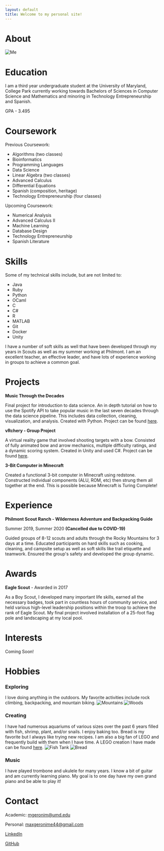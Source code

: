 ```yaml
---
layout: default
title: Welcome to my personal site!
---
```


# About

![Me](/img/me.JPG)

# Education

I am a third year undergraduate student at the University of Maryland, College Park currently working towards Bachelors of Sciences in Computer Science and Mathematics and minoring in Technology Entrepreneurship and Spanish.

GPA - 3.495

# Coursework

Previous Coursework:
- Algorithms (two classes)
- Bioinformatics
- Programming Languages
- Data Science
- Linear Algebra (two classes)
- Advanced Calculus
- Differential Equations
- Spanish (composition, heritage)
- Technology Entrepreneurship (four classes)

Upcoming Coursework:
- Numerical Analysis
- Advanced Calculus II
- Machine Learning
- Database Design
- Technology Entrepreneurship
- Spanish Literature

# Skills
Some of my technical skills include, but are not limited to:
- Java
- Ruby
- Python
- OCaml
- C
- C#
- R
- MATLAB
- Git
- Docker
- Unity

I have a number of soft skills as well that have been developed through my years in Scouts as well as my summer working at Philmont. I am an excellent teacher, an effective leader, and have lots of experience working in groups to achieve a common goal.

# Projects

**Music Through the Decades**

Final project for introduction to data science. An in depth tutorial on how to use the Spotify API to take popular music in the last seven decades through the data science pipeline. This includes data collection, cleaning, visualization, and analysis. Created with Python. Project can be found [here](https://maximgeronime.com/final_tutorial/).

**vRchery - Group Project**

A virtual reality game that involved shooting targets with a bow. Consisted of fully animated bow and arrow mechanics, multiple difficulty ratings, and a dynamic scoring system. Created in Unity and used C#. Project can be found [here](https://github.com/maximusprime742/vRchery).

**3-Bit Computer in Minecraft**

Created a functional 3-bit computer in Minecraft using redstone. Constructed individual components (ALU, ROM, etc) then strung them all together at the end. This is possible because Minecraft is Turing Complete!

# Experience

**Philmont Scout Ranch - Wilderness Adventure and Backpacking Guide**

Summer 2019, Summer 2020 **(Cancelled due to COVID-19)**

Guided groups of 8-12 scouts and adults through the Rocky Mountains for 3 days at a time. Educated participants on hard skills such as cooking, cleaning, and campsite setup as well as soft skills like trail etiquette and teamwork. Ensured the group's safety and developed the group dynamic.

# Awards

**Eagle Scout** - Awarded in 2017

As a Boy Scout, I developed many important life skills, earned all the necessary badges, took part in countless hours of community service, and held various high-level leadership positions within the troop to achieve the rank of Eagle Scout.
My final project involved installation of a 25-foot flag pole and landscaping at my local pool.


# Interests

Coming Soon!

# Hobbies

### Exploring
I love doing anything in the outdoors. My favorite activities include rock climbing, backpacking, and mountain biking.
![Mountains](/img/backpacking.JPG)
![Woods](/img/woods.JPG)


### Creating
I have had numerous aquariums of various sizes over the past 6 years filled with fish, shrimp, plant, and/or snails. I enjoy baking too. Bread is my favorite but I always like trying new recipes. I am also a big fan of LEGO and frequently build with them when I have time.  A LEGO creation I have made can be found [here](https://drive.google.com/file/d/1SiWOdRe88m-0R7zn1SBCsStZWxWuopdn/view?usp=sharing).
![Fish Tank](/img/fish.jpg)
![Bread](/img/bread.jpg)


### Music
I have played trombone and ukulele for many years. I know a bit of guitar and am currently learning piano. My goal is to one day have my own grand piano and be able to play it!


# Contact

Academic: <mgeronim@umd.edu>

Personal: <maxgeronime44@gmail.com>

[LinkedIn](https://linkedin.com/in/maximgeronime)

[GitHub](https://github.com/maximusprime742)